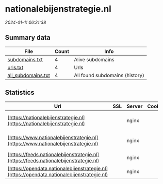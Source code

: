 # nationalebijenstrategie.nl
*2024-01-11 06:21:38*
## Summary data
| File       | Count | Info |
|------------|-------|------|
|[subdomains.txt](/data/nationalebijenstrategie.nl/subdomains.txt)|4|Alive subdomains|
|[urls.txt](/data/nationalebijenstrategie.nl/urls.txt)|4|Urls|
|[all_subdomains.txt](/data/nationalebijenstrategie.nl/all_subdomains.txt)|4|All found subdomains (history)|
## Statistics
| Url | SSL | Server | Cookie | HSTS | CSP | XFO | XXP | RP | Tech |Title |
|------------|-------|------|------|------|------|------|------|------|------|------|
|[https://nationalebijenstrategie.nl](https://nationalebijenstrategie.nl)| |nginx| |:white_check_mark: |:warning: | :white_check_mark: | :white_check_mark: | :white_check_mark: |HSTS Nginx|301 Moved Perman...|
|[https://www.nationalebijenstrategie.nl](https://www.nationalebijenstrategie.nl)| |nginx| |:white_check_mark: |:warning: | :white_check_mark: | :white_check_mark: | :white_check_mark: |Bloomreach HSTS Nginx|Homepage van de...|
|[https://feeds.nationalebijenstrategie.nl](https://feeds.nationalebijenstrategie.nl)| |nginx| |:white_check_mark: | | :white_check_mark: | :white_check_mark: | :white_check_mark: |HSTS Nginx||
|[https://opendata.nationalebijenstrategie.nl](https://opendata.nationalebijenstrategie.nl)| |nginx| |:white_check_mark: | | :white_check_mark: | :white_check_mark: | :white_check_mark: |HSTS Nginx||